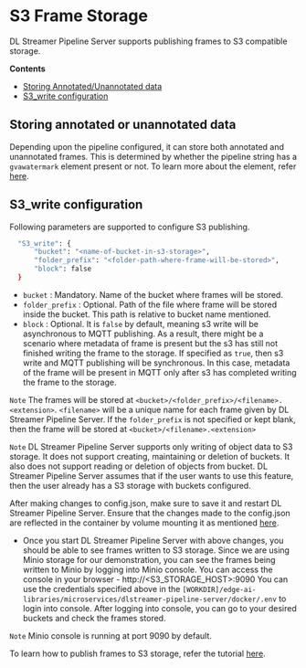 # S3 Frame Storage

DL Streamer Pipeline Server supports publishing frames to S3 compatible storage.


**Contents**
  - [Storing Annotated/Unannotated data](#storing-annotated-or-unannotated-data)
  - [S3_write configuration](#s3_write-configuration)

## Storing annotated or unannotated data
Depending upon the pipeline configured, it can store both annotated and unannotated frames. This is determined by whether the pipeline string has a `gvawatermark` element present or not. To learn more about the element, refer [here](https://github.com/open-edge-platform/edge-ai-libraries/blob/main/libraries/dl-streamer/docs/source/elements/gvawatermark.md).

## S3_write configuration
Following parameters are supported to configure S3 publishing.
  ```sh
    "S3_write": {
        "bucket": "<name-of-bucket-in-s3-storage>",
        "folder_prefix": "<folder-path-where-frame-will-be-stored>",
        "block": false
    }
  ```

  - `bucket` : Mandatory. Name of the bucket where frames will be stored.
  - `folder_prefix` : Optional. Path of the file where frame will be stored inside the bucket. This path is relative to bucket name mentioned.
  - `block` : Optional. It is `false` by default, meaning s3 write will be asynchronous to MQTT publishing. As a result, there might be a scenario where metadata of frame is present but the s3 has still not finished writing the frame to the storage. If specified as `true`, then s3 write and MQTT publishing will be synchronous. In this case, metadata of the frame will be present in MQTT only after s3 has completed writing the frame to the storage.

`Note` The frames will be stored at `<bucket>/<folder_prefix>/<filename>.<extension>`. `<filename>` will be a unique name for each frame given by DL Streamer Pipeline Server. If the `folder_prefix` is not specified or kept blank, then the frame will be stored at `<bucket>/<filename>.<extension>`

`Note` DL Streamer Pipeline Server supports only writing of object data to S3 storage. It does not support creating, maintaining or deletion of buckets. It also does not support reading or deletion of objects from bucket. DL Streamer Pipeline Server assumes that if the user wants to use this feature, then the user already has a S3 storage with buckets configured.

After making changes to config.json, make sure to save it and restart DL Streamer Pipeline Server. Ensure that the changes made to the config.json are reflected in the container by volume mounting it as mentioned [here](../../../how-to-change-dlstreamer-pipeline.md).

- Once you start DL Streamer Pipeline Server with above changes, you should be able to see frames written to S3 storage. Since we are using Minio storage for our demonstration, you can see the frames being written to Minio by logging into Minio console. You can access the console in your browser - http://<S3_STORAGE_HOST>:9090 You can use the credentials specified above in the `[WORKDIR]/edge-ai-libraries/microservices/dlstreamer-pipeline-server/docker/.env` to login into console. After logging into console, you can go to your desired buckets and check the frames stored.

`Note` Minio console is running at port 9090 by default.

To learn how to publish frames to S3 storage, refer the tutorial [here](../../../how-to-store-s3-frame.md).